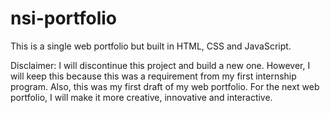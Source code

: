# nsi-portfolio
This is a single web portfolio but built in HTML, CSS and JavaScript. 

Disclaimer: I will discontinue this project and build a new one. However, I will keep this because this was a requirement from my first internship program. Also, this was my first draft of my web portfolio. For the next web portfolio, I will make it more creative, innovative and interactive. 
